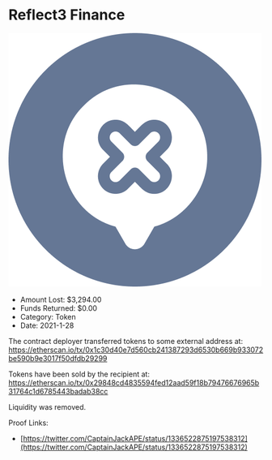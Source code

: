 # Reflect3 Finance
![Reflect3 Finance](/rektimages/Reflect3-Finance.png)
- Amount Lost: $3,294.00
- Funds Returned: $0.00
- Category: Token
- Date: 2021-1-28

The contract deployer transferred tokens to some external address at:  
https://etherscan.io/tx/0x1c30d40e7d560cb241387293d6530b669b933072be590b9e3017f50dfdb29299  
  
Tokens have been sold by the recipient at:  
https://etherscan.io/tx/0x29848cd4835594fed12aad59f18b79476676965b31764c1d6785443badab38cc  
  
Liquidity was removed.


Proof Links:
- [https://twitter.com/CaptainJackAPE/status/1336522875197538312](https://twitter.com/CaptainJackAPE/status/1336522875197538312)


